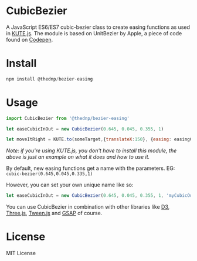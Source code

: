 # CubicBezier
A JavaScript ES6/ES7 cubic-bezier class to create easing functions as used in [KUTE.js](https://github.com/thednp/kute.js). The module is based on UnitBezier by Apple, a piece of code found on [Codepen](https://codepen.io/jwdunn/pen/VJGzNm).

# Install
```js
npm install @thednp/bezier-easing
```

# Usage
```js
import CubicBezier from '@thednp/bezier-easing'

let easeCubicInOut = new CubicBezier(0.645, 0.045, 0.355, 1)

let moveItRight = KUTE.to(someTarget,{translateX:150}, {easing: easingCubicInOut})
```
_Note: if you're using KUTE.js, you don't have to install this module, the above is just an example on what it does and how to use it._

By default, new easing functions get a name with the parameters. EG: `cubic-bezier(0.645,0.045,0.335,1)`

However, you can set your own unique name like so:

```js
let easeCubicInOut = new CubicBezier(0.645, 0.045, 0.355, 1, 'myCubicOut')
```

You can use CubicBezier in combination with other libraries like [D3](https://github.com/d3), [Three.js](https://github.com/mrdoob/three.js), [Tween.js](https://github.com/tweenjs/tween.js) and [GSAP](https://greensock.com/gsap/) of course.

# License
MIT License